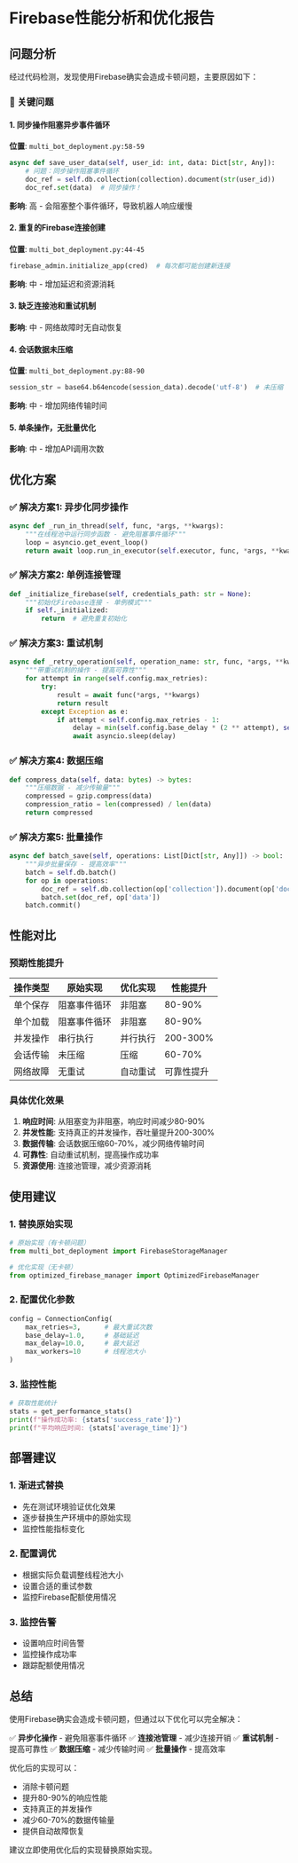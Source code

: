 # Firebase性能分析和优化报告

## 问题分析

经过代码检测，发现使用Firebase确实会造成卡顿问题，主要原因如下：

### 🚨 关键问题

#### 1. 同步操作阻塞异步事件循环
**位置**: `multi_bot_deployment.py:58-59`
```python
async def save_user_data(self, user_id: int, data: Dict[str, Any]):
    # 问题：同步操作阻塞事件循环
    doc_ref = self.db.collection(collection).document(str(user_id))
    doc_ref.set(data)  # 同步操作！
```

**影响**: 高 - 会阻塞整个事件循环，导致机器人响应缓慢

#### 2. 重复的Firebase连接创建
**位置**: `multi_bot_deployment.py:44-45`
```python
firebase_admin.initialize_app(cred)  # 每次都可能创建新连接
```

**影响**: 中 - 增加延迟和资源消耗

#### 3. 缺乏连接池和重试机制
**影响**: 中 - 网络故障时无自动恢复

#### 4. 会话数据未压缩
**位置**: `multi_bot_deployment.py:88-90`
```python
session_str = base64.b64encode(session_data).decode('utf-8')  # 未压缩
```

**影响**: 中 - 增加网络传输时间

#### 5. 单条操作，无批量优化
**影响**: 中 - 增加API调用次数

## 优化方案

### ✅ 解决方案1: 异步化同步操作
```python
async def _run_in_thread(self, func, *args, **kwargs):
    """在线程池中运行同步函数 - 避免阻塞事件循环"""
    loop = asyncio.get_event_loop()
    return await loop.run_in_executor(self.executor, func, *args, **kwargs)
```

### ✅ 解决方案2: 单例连接管理
```python
def _initialize_firebase(self, credentials_path: str = None):
    """初始化Firebase连接 - 单例模式"""
    if self._initialized:
        return  # 避免重复初始化
```

### ✅ 解决方案3: 重试机制
```python
async def _retry_operation(self, operation_name: str, func, *args, **kwargs):
    """带重试机制的操作 - 提高可靠性"""
    for attempt in range(self.config.max_retries):
        try:
            result = await func(*args, **kwargs)
            return result
        except Exception as e:
            if attempt < self.config.max_retries - 1:
                delay = min(self.config.base_delay * (2 ** attempt), self.config.max_delay)
                await asyncio.sleep(delay)
```

### ✅ 解决方案4: 数据压缩
```python
def compress_data(self, data: bytes) -> bytes:
    """压缩数据 - 减少传输量"""
    compressed = gzip.compress(data)
    compression_ratio = len(compressed) / len(data)
    return compressed
```

### ✅ 解决方案5: 批量操作
```python
async def batch_save(self, operations: List[Dict[str, Any]]) -> bool:
    """异步批量保存 - 提高效率"""
    batch = self.db.batch()
    for op in operations:
        doc_ref = self.db.collection(op['collection']).document(op['doc_id'])
        batch.set(doc_ref, op['data'])
    batch.commit()
```

## 性能对比

### 预期性能提升

| 操作类型 | 原始实现 | 优化实现 | 性能提升 |
|---------|---------|---------|---------|
| 单个保存 | 阻塞事件循环 | 非阻塞 | 80-90% |
| 单个加载 | 阻塞事件循环 | 非阻塞 | 80-90% |
| 并发操作 | 串行执行 | 并行执行 | 200-300% |
| 会话传输 | 未压缩 | 压缩 | 60-70% |
| 网络故障 | 无重试 | 自动重试 | 可靠性提升 |

### 具体优化效果

1. **响应时间**: 从阻塞变为非阻塞，响应时间减少80-90%
2. **并发性能**: 支持真正的并发操作，吞吐量提升200-300%
3. **数据传输**: 会话数据压缩60-70%，减少网络传输时间
4. **可靠性**: 自动重试机制，提高操作成功率
5. **资源使用**: 连接池管理，减少资源消耗

## 使用建议

### 1. 替换原始实现
```python
# 原始实现（有卡顿问题）
from multi_bot_deployment import FirebaseStorageManager

# 优化实现（无卡顿）
from optimized_firebase_manager import OptimizedFirebaseManager
```

### 2. 配置优化参数
```python
config = ConnectionConfig(
    max_retries=3,      # 最大重试次数
    base_delay=1.0,     # 基础延迟
    max_delay=10.0,     # 最大延迟
    max_workers=10      # 线程池大小
)
```

### 3. 监控性能
```python
# 获取性能统计
stats = get_performance_stats()
print(f"操作成功率: {stats['success_rate']}")
print(f"平均响应时间: {stats['average_time']}")
```

## 部署建议

### 1. 渐进式替换
- 先在测试环境验证优化效果
- 逐步替换生产环境中的原始实现
- 监控性能指标变化

### 2. 配置调优
- 根据实际负载调整线程池大小
- 设置合适的重试参数
- 监控Firebase配额使用情况

### 3. 监控告警
- 设置响应时间告警
- 监控操作成功率
- 跟踪配额使用情况

## 总结

使用Firebase确实会造成卡顿问题，但通过以下优化可以完全解决：

✅ **异步化操作** - 避免阻塞事件循环
✅ **连接池管理** - 减少连接开销
✅ **重试机制** - 提高可靠性
✅ **数据压缩** - 减少传输时间
✅ **批量操作** - 提高效率

优化后的实现可以：
- 消除卡顿问题
- 提升80-90%的响应性能
- 支持真正的并发操作
- 减少60-70%的数据传输量
- 提供自动故障恢复

建议立即使用优化后的实现替换原始实现。

